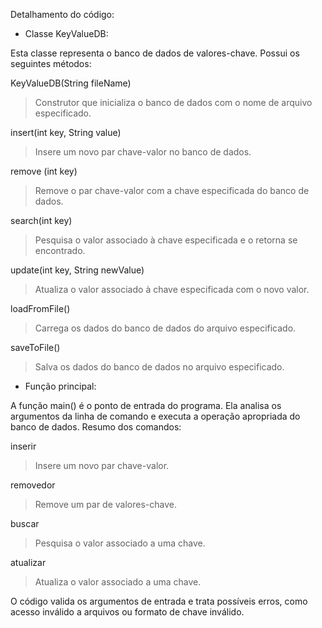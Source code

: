 Detalhamento do código:

- Classe KeyValueDB:

Esta classe representa o banco de dados de valores-chave. Possui os seguintes métodos:

KeyValueDB(String fileName)
> Construtor que inicializa o banco de dados com o nome de arquivo especificado.

insert(int key, String value)
> Insere um novo par chave-valor no banco de dados.

remove (int key)
> Remove o par chave-valor com a chave especificada do banco de dados.

search(int key)
> Pesquisa o valor associado à chave especificada e o retorna se encontrado.

update(int key, String newValue)
> Atualiza o valor associado à chave especificada com o novo valor.

loadFromFile()
> Carrega os dados do banco de dados do arquivo especificado.

saveToFile()
> Salva os dados do banco de dados no arquivo especificado.

- Função principal:

A função main() é o ponto de entrada do programa. Ela analisa os argumentos da linha de comando e executa a operação apropriada do banco de dados. Resumo dos comandos:

inserir
> Insere um novo par chave-valor.

removedor
> Remove um par de valores-chave.

buscar
> Pesquisa o valor associado a uma chave.

atualizar
> Atualiza o valor associado a uma chave.

O código valida os argumentos de entrada e trata possíveis erros, como acesso inválido a arquivos ou formato de chave inválido.
